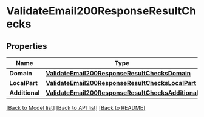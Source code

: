 # ValidateEmail200ResponseResultChecks

## Properties

Name | Type | Description | Notes
------------ | ------------- | ------------- | -------------
**Domain** | [**ValidateEmail200ResponseResultChecksDomain**](ValidateEmail200ResponseResultChecksDomain.md) |  |
**LocalPart** | [**ValidateEmail200ResponseResultChecksLocalPart**](ValidateEmail200ResponseResultChecksLocalPart.md) |  |
**Additional** | [**ValidateEmail200ResponseResultChecksAdditional**](ValidateEmail200ResponseResultChecksAdditional.md) |  |

[[Back to Model list]](../README.md#documentation-for-models) [[Back to API list]](../README.md#documentation-for-api-endpoints) [[Back to README]](../README.md)


